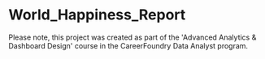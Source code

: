 # World_Happiness_Report

Please note, this project was created as part of the 'Advanced Analytics & Dashboard Design' course in the CareerFoundry Data Analyst program.
